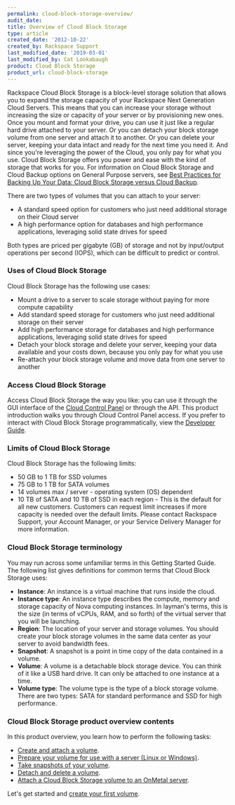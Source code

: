 ```yaml
---
permalink: cloud-block-storage-overview/
audit_date:
title: Overview of Cloud Block Storage
type: article
created_date: '2012-10-22'
created_by: Rackspace Support
last_modified_date: '2019-03-01'
last_modified_by: Cat Lookabaugh
product: Cloud Block Storage
product_url: cloud-block-storage
---
```


Rackspace Cloud Block Storage is a block-level storage solution that
allows you to expand the storage capacity of your Rackspace Next
Generation Cloud Servers. This means that you can
increase your storage without increasing the size or capacity of your
server or by provisioning new ones. Once you mount and format your
drive, you can use it just like a regular hard drive attached to your
server. Or you can detach your block storage volume from one server and
attach it to another. Or you can delete your server, keeping your data
intact and ready for the next time you need it. And since you're
leveraging the power of the Cloud, you only pay for what you use. Cloud
Block Storage offers you power and ease with the kind of storage that
works for you. For information on Cloud Block Storage and Cloud Backup
options on General Purpose servers, see [
Best Practices for Backing Up Your Data: Cloud Block Storage versus Cloud Backup](/how-to/best-practices-for-backing-up-your-data-cloud-block-storage-versus-cloud-backup).

There are two types of volumes that you can attach to your server:

-   A standard speed option for customers who just need additional
    storage on their Cloud server
-   A high performance option for databases and high performance
    applications, leveraging solid state drives for speed

Both types are priced per gigabyte (GB) of storage and not by
input/output operations per second (IOPS), which can be difficult to
predict or control.

### Uses of Cloud Block Storage

Cloud Block Storage has the following use cases:

-   Mount a drive to a server to scale storage without paying for more
    compute capability
-   Add standard speed storage for customers who just need additional
    storage on their server
-   Add high performance storage for databases and high performance
    applications, leveraging solid state drives for speed
-   Detach your block storage and delete your server, keeping your data
    available and your costs down, because you only pay for what you use
-   Re-attach your block storage volume and move data from one server to
    another

### Access Cloud Block Storage

Access Cloud Block Storage the way you like: you can use it through the
GUI interface of the [Cloud Control Panel](https://login.rackspace.com/) or
through the API. This product introduction walks you through Cloud Control
Panel access. If you prefer to interact with Cloud Block Storage
programmatically, view the
[Developer Guide](https://developer.rackspace.com/docs/cloud-block-storage/v1/developer-guide/).

### Limits of Cloud Block Storage

Cloud Block Storage has the following limits:

-   50 GB to 1 TB for SSD volumes
-   75 GB to 1 TB for SATA volumes
-   14 volumes max / server - operating system (OS) dependent
-   10 TB of SATA and 10 TB of SSD in each region -  This is the default
    for all new customers. Customers can request limit increases if more
    capacity is needed over the default limits. Please contact Rackspace
    Support, your Account Manager, or your Service Delivery Manager for
    more information.

### Cloud Block Storage terminology

You may run across some unfamiliar terms in this Getting Started Guide.
The following list gives definitions for common terms that Cloud Block
Storage uses:

-   **Instance**: An instance is a virtual machine that runs inside
    the cloud.
-   **Instance type**: An instance type describes the compute, memory and
    storage capacity of Nova computing instances. In layman's terms,
    this is the size (in terms of vCPUs, RAM, and so forth) of the
    virtual server that you will be launching.
-   **Region**: The location of your server and storage volumes. You
    should create your block storage volumes in the same data center as
    your server to avoid bandwidth fees.
-   **Snapshot**: A snapshot is a point in time copy of the data contained
    in a volume.
-   **Volume**: A volume is a detachable block storage device. You can
    think of it like a USB hard drive. It can only be attached to one
    instance at a time.
-   **Volume type**: The volume type is the type of a block
    storage volume. There are two types: SATA for standard performance
    and SSD for high performance.

### Cloud Block Storage product overview contents

In this product overview, you learn how to perform the following tasks:

-   [Create and attach a volume](/how-to/create-and-attach-a-cloud-block-storage-volume).
-   [Prepare your volume for use with a server (Linux or Windows)](/how-to/create-and-attach-a-cloud-block-storage-volume).
-   [Take snapshots of your volume](/how-to/create-and-use-cloud-block-storage-snapshots).
-   [Detach and delete a volume](/how-to/detach-and-delete-cloud-block-storage-volumes).
-   [Attach a Cloud Block Storage volume to an OnMetal server](/how-to/attach-a-cloud-block-storage-volume-to-an-onmetal-server).


Let's get started and [create your first
volume](/how-to/create-and-attach-a-cloud-block-storage-volume).
